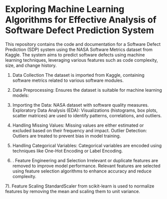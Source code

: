 # Exploring Machine Learning Algorithms for Effective Analysis of Software Defect Prediction System

This repository contains the code and documentation for a Software Defect Prediction (SDP) system using the NASA Software Metrics dataset from Kaggle. The system aims to predict software defects using machine learning techniques, leveraging various features such as code complexity, size, and change history.

1) Data Collection
The dataset is imported from Kaggle, containing software metrics related to various software modules.

2. Data Preprocessing: Ensures the dataset is suitable for machine learning models:

3) Importing the Data: NASA dataset with software quality measures.
Exploratory Data Analysis (EDA): Visualizations (histograms, box plots, scatter matrices) are used to identify patterns, correlations, and outliers.

4) Handling Missing Values: Missing values are either estimated or excluded based on their frequency and impact.
Outlier Detection: Outliers are treated to prevent bias in model training.

5) Handling Categorical Variables: Categorical variables are encoded using techniques like One-Hot Encoding or Label Encoding.

6) . Feature Engineering and Selection
Irrelevant or duplicate features are removed to improve model performance.
Relevant features are selected using feature selection algorithms to enhance accuracy and reduce complexity.

7). Feature Scaling
StandardScaler from scikit-learn is used to normalize features by removing the mean and scaling them to unit variance.
